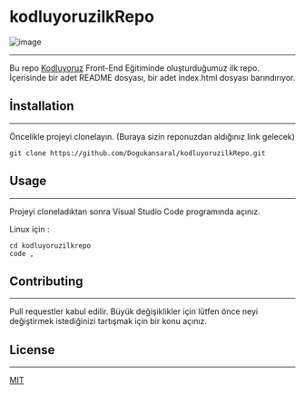 # kodluyoruzilkRepo
![image](https://picsum.photos/seed/picsum/100/200)

----
Bu repo [Kodluyoruz](https://www.kodluyoruz.org/) Front-End Eğitiminde oluşturduğumuz ilk repo. İçerisinde bir adet README dosyası, bir adet index.html dosyası barındırıyor.

## İnstallation
---
Öncelikle projeyi clonelayın. (Buraya sizin reponuzdan aldığınız link gelecek)

```
git clone https://github.com/Dogukansaral/kodluyoruzilkRepo.git
```

## Usage
---
Projeyi cloneladıktan sonra Visual Studio Code programında açınız.

Linux için :

```
cd kodluyoruzilkrepo
code ,
```

## Contributing
---
Pull requestler kabul edilir. Büyük değişiklikler için lütfen önce neyi değiştirmek istediğinizi tartışmak için bir konu açınız.

## License
---
[MIT](https://choosealicense.com/licenses/mit/)

